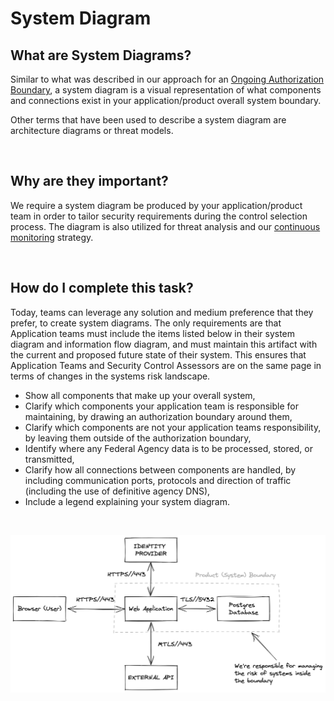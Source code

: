 # System Diagram

## What are System Diagrams?
Similar to what was described in our approach for an [Ongoing Authorization Boundary](approach.md#ongoing-authorization-boundary), a system diagram is a visual representation of what components and connections exist in your application/product overall system boundary.

Other terms that have been used to describe a system diagram are architecture diagrams or threat models. 

<br/>

## Why are they important?
We require a system diagram be produced by your application/product team in order to tailor security requirements during the control selection process. The diagram is also utilized for threat analysis and our [continuous monitoring](monitoring.md) strategy. 

<br/>

## How do I complete this task?
Today, teams can leverage any solution and medium preference that they prefer, to create system diagrams. The only requirements are that Application teams must include the items listed below in their system diagram and information flow diagram, and must maintain this artifact with the current and proposed future state of their system. This ensures that Application Teams and Security Control Assessors are on the same page in terms of changes in the systems risk landscape.

- Show all components that make up your overall system,
- Clarify which components your application team is responsible for maintaining, by drawing an authorization boundary around them,
- Clarify which components are not your application teams responsibility, by leaving them outside of the authorization boundary,
- Identify where any Federal Agency data is to be processed, stored, or transmitted,
- Clarify how all connections between components are handled, by including communication ports, protocols and direction of traffic (including the use of definitive agency DNS),
- Include a legend explaining your system diagram.

<br/>

![Process!](images/systemDiagram.png "Process")
